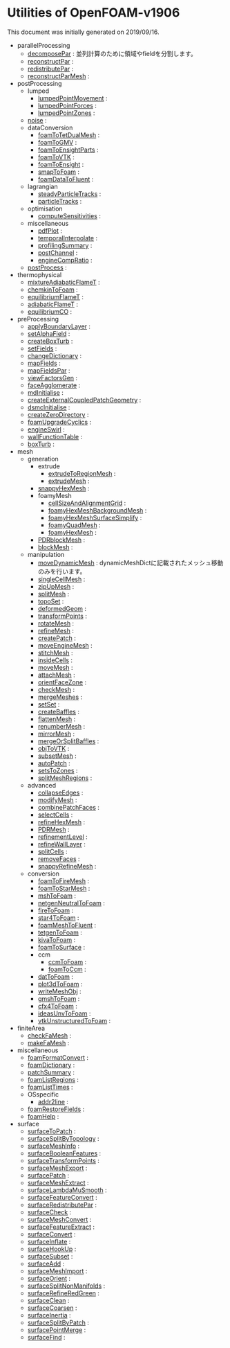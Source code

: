 # Utilities of OpenFOAM-v1906

This document was initially generated on 2019/09/16.

- parallelProcessing
    - [decomposePar](parallelProcessing/decomposePar/decomposePar.md) : 並列計算のために領域やfieldを分割します。
    - [reconstructPar](parallelProcessing/reconstructPar/reconstructPar.md) : 
    - [redistributePar](parallelProcessing/redistributePar/redistributePar.md) : 
    - [reconstructParMesh](parallelProcessing/reconstructParMesh/reconstructParMesh.md) : 
- postProcessing
    - lumped
        - [lumpedPointMovement](postProcessing/lumped/lumpedPointMovement/lumpedPointMovement.md) : 
        - [lumpedPointForces](postProcessing/lumped/lumpedPointForces/lumpedPointForces.md) : 
        - [lumpedPointZones](postProcessing/lumped/lumpedPointZones/lumpedPointZones.md) : 
    - [noise](postProcessing/noise/noise.md) : 
    - dataConversion
        - [foamToTetDualMesh](postProcessing/dataConversion/foamToTetDualMesh/foamToTetDualMesh.md) : 
        - [foamToGMV](postProcessing/dataConversion/foamToGMV/foamToGMV.md) : 
        - [foamToEnsightParts](postProcessing/dataConversion/foamToEnsightParts/foamToEnsightParts.md) : 
        - [foamToVTK](postProcessing/dataConversion/foamToVTK/foamToVTK.md) : 
        - [foamToEnsight](postProcessing/dataConversion/foamToEnsight/foamToEnsight.md) : 
        - [smapToFoam](postProcessing/dataConversion/smapToFoam/smapToFoam.md) : 
        - [foamDataToFluent](postProcessing/dataConversion/foamDataToFluent/foamDataToFluent.md) : 
    - lagrangian
        - [steadyParticleTracks](postProcessing/lagrangian/steadyParticleTracks/steadyParticleTracks.md) : 
        - [particleTracks](postProcessing/lagrangian/particleTracks/particleTracks.md) : 
    - optimisation
        - [computeSensitivities](postProcessing/optimisation/computeSensitivities/computeSensitivities.md) : 
    - miscellaneous
        - [pdfPlot](postProcessing/miscellaneous/pdfPlot/pdfPlot.md) : 
        - [temporalInterpolate](postProcessing/miscellaneous/temporalInterpolate/temporalInterpolate.md) : 
        - [profilingSummary](postProcessing/miscellaneous/profilingSummary/profilingSummary.md) : 
        - [postChannel](postProcessing/miscellaneous/postChannel/postChannel.md) : 
        - [engineCompRatio](postProcessing/miscellaneous/engineCompRatio/engineCompRatio.md) : 
    - [postProcess](postProcessing/postProcess/postProcess.md) : 
- thermophysical
    - [mixtureAdiabaticFlameT](thermophysical/mixtureAdiabaticFlameT/mixtureAdiabaticFlameT.md) : 
    - [chemkinToFoam](thermophysical/chemkinToFoam/chemkinToFoam.md) : 
    - [equilibriumFlameT](thermophysical/equilibriumFlameT/equilibriumFlameT.md) : 
    - [adiabaticFlameT](thermophysical/adiabaticFlameT/adiabaticFlameT.md) : 
    - [equilibriumCO](thermophysical/equilibriumCO/equilibriumCO.md) : 
- preProcessing
    - [applyBoundaryLayer](preProcessing/applyBoundaryLayer/applyBoundaryLayer.md) : 
    - [setAlphaField](preProcessing/setAlphaField/setAlphaField.md) : 
    - [createBoxTurb](preProcessing/createBoxTurb/createBoxTurb.md) : 
    - [setFields](preProcessing/setFields/setFields.md) : 
    - [changeDictionary](preProcessing/changeDictionary/changeDictionary.md) : 
    - [mapFields](preProcessing/mapFields/mapFields.md) : 
    - [mapFieldsPar](preProcessing/mapFieldsPar/mapFieldsPar.md) : 
    - [viewFactorsGen](preProcessing/viewFactorsGen/viewFactorsGen.md) : 
    - [faceAgglomerate](preProcessing/faceAgglomerate/faceAgglomerate.md) : 
    - [mdInitialise](preProcessing/mdInitialise/mdInitialise.md) : 
    - [createExternalCoupledPatchGeometry](preProcessing/createExternalCoupledPatchGeometry/createExternalCoupledPatchGeometry.md) : 
    - [dsmcInitialise](preProcessing/dsmcInitialise/dsmcInitialise.md) : 
    - [createZeroDirectory](preProcessing/createZeroDirectory/createZeroDirectory.md) : 
    - [foamUpgradeCyclics](preProcessing/foamUpgradeCyclics/foamUpgradeCyclics.md) : 
    - [engineSwirl](preProcessing/engineSwirl/engineSwirl.md) : 
    - [wallFunctionTable](preProcessing/wallFunctionTable/wallFunctionTable.md) : 
    - [boxTurb](preProcessing/boxTurb/boxTurb.md) : 
- mesh
    - generation
        - extrude
            - [extrudeToRegionMesh](mesh/generation/extrude/extrudeToRegionMesh/extrudeToRegionMesh.md) : 
            - [extrudeMesh](mesh/generation/extrude/extrudeMesh/extrudeMesh.md) : 
        - [snappyHexMesh](mesh/generation/snappyHexMesh/snappyHexMesh.md) : 
        - foamyMesh
            - [cellSizeAndAlignmentGrid](mesh/generation/foamyMesh/cellSizeAndAlignmentGrid/cellSizeAndAlignmentGrid.md) : 
            - [foamyHexMeshBackgroundMesh](mesh/generation/foamyMesh/foamyHexMeshBackgroundMesh/foamyHexMeshBackgroundMesh.md) : 
            - [foamyHexMeshSurfaceSimplify](mesh/generation/foamyMesh/foamyHexMeshSurfaceSimplify/foamyHexMeshSurfaceSimplify.md) : 
            - [foamyQuadMesh](mesh/generation/foamyMesh/foamyQuadMesh/foamyQuadMesh.md) : 
            - [foamyHexMesh](mesh/generation/foamyMesh/foamyHexMesh/foamyHexMesh.md) : 
        - [PDRblockMesh](mesh/generation/PDRblockMesh/PDRblockMesh.md) : 
        - [blockMesh](mesh/generation/blockMesh/blockMesh.md) : 
    - manipulation
        - [moveDynamicMesh](mesh/manipulation/moveDynamicMesh/moveDynamicMesh.md) : dynamicMeshDictに記載されたメッシュ移動のみを行います。
        - [singleCellMesh](mesh/manipulation/singleCellMesh/singleCellMesh.md) : 
        - [zipUpMesh](mesh/manipulation/zipUpMesh/zipUpMesh.md) : 
        - [splitMesh](mesh/manipulation/splitMesh/splitMesh.md) : 
        - [topoSet](mesh/manipulation/topoSet/topoSet.md) : 
        - [deformedGeom](mesh/manipulation/deformedGeom/deformedGeom.md) : 
        - [transformPoints](mesh/manipulation/transformPoints/transformPoints.md) : 
        - [rotateMesh](mesh/manipulation/rotateMesh/rotateMesh.md) : 
        - [refineMesh](mesh/manipulation/refineMesh/refineMesh.md) : 
        - [createPatch](mesh/manipulation/createPatch/createPatch.md) : 
        - [moveEngineMesh](mesh/manipulation/moveEngineMesh/moveEngineMesh.md) : 
        - [stitchMesh](mesh/manipulation/stitchMesh/stitchMesh.md) : 
        - [insideCells](mesh/manipulation/insideCells/insideCells.md) : 
        - [moveMesh](mesh/manipulation/moveMesh/moveMesh.md) : 
        - [attachMesh](mesh/manipulation/attachMesh/attachMesh.md) : 
        - [orientFaceZone](mesh/manipulation/orientFaceZone/orientFaceZone.md) : 
        - [checkMesh](mesh/manipulation/checkMesh/checkMesh.md) : 
        - [mergeMeshes](mesh/manipulation/mergeMeshes/mergeMeshes.md) : 
        - [setSet](mesh/manipulation/setSet/setSet.md) : 
        - [createBaffles](mesh/manipulation/createBaffles/createBaffles.md) : 
        - [flattenMesh](mesh/manipulation/flattenMesh/flattenMesh.md) : 
        - [renumberMesh](mesh/manipulation/renumberMesh/renumberMesh.md) : 
        - [mirrorMesh](mesh/manipulation/mirrorMesh/mirrorMesh.md) : 
        - [mergeOrSplitBaffles](mesh/manipulation/mergeOrSplitBaffles/mergeOrSplitBaffles.md) : 
        - [objToVTK](mesh/manipulation/objToVTK/objToVTK.md) : 
        - [subsetMesh](mesh/manipulation/subsetMesh/subsetMesh.md) : 
        - [autoPatch](mesh/manipulation/autoPatch/autoPatch.md) : 
        - [setsToZones](mesh/manipulation/setsToZones/setsToZones.md) : 
        - [splitMeshRegions](mesh/manipulation/splitMeshRegions/splitMeshRegions.md) : 
    - advanced
        - [collapseEdges](mesh/advanced/collapseEdges/collapseEdges.md) : 
        - [modifyMesh](mesh/advanced/modifyMesh/modifyMesh.md) : 
        - [combinePatchFaces](mesh/advanced/combinePatchFaces/combinePatchFaces.md) : 
        - [selectCells](mesh/advanced/selectCells/selectCells.md) : 
        - [refineHexMesh](mesh/advanced/refineHexMesh/refineHexMesh.md) : 
        - [PDRMesh](mesh/advanced/PDRMesh/PDRMesh.md) : 
        - [refinementLevel](mesh/advanced/refinementLevel/refinementLevel.md) : 
        - [refineWallLayer](mesh/advanced/refineWallLayer/refineWallLayer.md) : 
        - [splitCells](mesh/advanced/splitCells/splitCells.md) : 
        - [removeFaces](mesh/advanced/removeFaces/removeFaces.md) : 
        - [snappyRefineMesh](mesh/advanced/snappyRefineMesh/snappyRefineMesh.md) : 
    - conversion
        - [foamToFireMesh](mesh/conversion/foamToFireMesh/foamToFireMesh.md) : 
        - [foamToStarMesh](mesh/conversion/foamToStarMesh/foamToStarMesh.md) : 
        - [mshToFoam](mesh/conversion/mshToFoam/mshToFoam.md) : 
        - [netgenNeutralToFoam](mesh/conversion/netgenNeutralToFoam/netgenNeutralToFoam.md) : 
        - [fireToFoam](mesh/conversion/fireToFoam/fireToFoam.md) : 
        - [star4ToFoam](mesh/conversion/star4ToFoam/star4ToFoam.md) : 
        - [foamMeshToFluent](mesh/conversion/foamMeshToFluent/foamMeshToFluent.md) : 
        - [tetgenToFoam](mesh/conversion/tetgenToFoam/tetgenToFoam.md) : 
        - [kivaToFoam](mesh/conversion/kivaToFoam/kivaToFoam.md) : 
        - [foamToSurface](mesh/conversion/foamToSurface/foamToSurface.md) : 
        - ccm
            - [ccmToFoam](mesh/conversion/ccm/ccmToFoam/ccmToFoam.md) : 
            - [foamToCcm](mesh/conversion/ccm/foamToCcm/foamToCcm.md) : 
        - [datToFoam](mesh/conversion/datToFoam/datToFoam.md) : 
        - [plot3dToFoam](mesh/conversion/plot3dToFoam/plot3dToFoam.md) : 
        - [writeMeshObj](mesh/conversion/writeMeshObj/writeMeshObj.md) : 
        - [gmshToFoam](mesh/conversion/gmshToFoam/gmshToFoam.md) : 
        - [cfx4ToFoam](mesh/conversion/cfx4ToFoam/cfx4ToFoam.md) : 
        - [ideasUnvToFoam](mesh/conversion/ideasUnvToFoam/ideasUnvToFoam.md) : 
        - [vtkUnstructuredToFoam](mesh/conversion/vtkUnstructuredToFoam/vtkUnstructuredToFoam.md) : 
- finiteArea
    - [checkFaMesh](finiteArea/checkFaMesh/checkFaMesh.md) : 
    - [makeFaMesh](finiteArea/makeFaMesh/makeFaMesh.md) : 
- miscellaneous
    - [foamFormatConvert](miscellaneous/foamFormatConvert/foamFormatConvert.md) : 
    - [foamDictionary](miscellaneous/foamDictionary/foamDictionary.md) : 
    - [patchSummary](miscellaneous/patchSummary/patchSummary.md) : 
    - [foamListRegions](miscellaneous/foamListRegions/foamListRegions.md) : 
    - [foamListTimes](miscellaneous/foamListTimes/foamListTimes.md) : 
    - OSspecific
        - [addr2line](miscellaneous/OSspecific/addr2line/addr2line.md) : 
    - [foamRestoreFields](miscellaneous/foamRestoreFields/foamRestoreFields.md) : 
    - [foamHelp](miscellaneous/foamHelp/foamHelp.md) : 
- surface
    - [surfaceToPatch](surface/surfaceToPatch/surfaceToPatch.md) : 
    - [surfaceSplitByTopology](surface/surfaceSplitByTopology/surfaceSplitByTopology.md) : 
    - [surfaceMeshInfo](surface/surfaceMeshInfo/surfaceMeshInfo.md) : 
    - [surfaceBooleanFeatures](surface/surfaceBooleanFeatures/surfaceBooleanFeatures.md) : 
    - [surfaceTransformPoints](surface/surfaceTransformPoints/surfaceTransformPoints.md) : 
    - [surfaceMeshExport](surface/surfaceMeshExport/surfaceMeshExport.md) : 
    - [surfacePatch](surface/surfacePatch/surfacePatch.md) : 
    - [surfaceMeshExtract](surface/surfaceMeshExtract/surfaceMeshExtract.md) : 
    - [surfaceLambdaMuSmooth](surface/surfaceLambdaMuSmooth/surfaceLambdaMuSmooth.md) : 
    - [surfaceFeatureConvert](surface/surfaceFeatureConvert/surfaceFeatureConvert.md) : 
    - [surfaceRedistributePar](surface/surfaceRedistributePar/surfaceRedistributePar.md) : 
    - [surfaceCheck](surface/surfaceCheck/surfaceCheck.md) : 
    - [surfaceMeshConvert](surface/surfaceMeshConvert/surfaceMeshConvert.md) : 
    - [surfaceFeatureExtract](surface/surfaceFeatureExtract/surfaceFeatureExtract.md) : 
    - [surfaceConvert](surface/surfaceConvert/surfaceConvert.md) : 
    - [surfaceInflate](surface/surfaceInflate/surfaceInflate.md) : 
    - [surfaceHookUp](surface/surfaceHookUp/surfaceHookUp.md) : 
    - [surfaceSubset](surface/surfaceSubset/surfaceSubset.md) : 
    - [surfaceAdd](surface/surfaceAdd/surfaceAdd.md) : 
    - [surfaceMeshImport](surface/surfaceMeshImport/surfaceMeshImport.md) : 
    - [surfaceOrient](surface/surfaceOrient/surfaceOrient.md) : 
    - [surfaceSplitNonManifolds](surface/surfaceSplitNonManifolds/surfaceSplitNonManifolds.md) : 
    - [surfaceRefineRedGreen](surface/surfaceRefineRedGreen/surfaceRefineRedGreen.md) : 
    - [surfaceClean](surface/surfaceClean/surfaceClean.md) : 
    - [surfaceCoarsen](surface/surfaceCoarsen/surfaceCoarsen.md) : 
    - [surfaceInertia](surface/surfaceInertia/surfaceInertia.md) : 
    - [surfaceSplitByPatch](surface/surfaceSplitByPatch/surfaceSplitByPatch.md) : 
    - [surfacePointMerge](surface/surfacePointMerge/surfacePointMerge.md) : 
    - [surfaceFind](surface/surfaceFind/surfaceFind.md) : 
